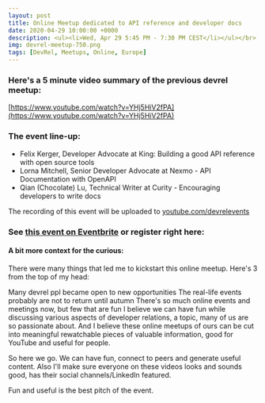 ```yaml
---
layout: post
title: Online Meetup dedicated to API reference and developer docs
date: 2020-04-29 10:00:00 +0000
description: <ul><li>Wed, Apr 29 5:45 PM - 7:30 PM CEST</li></ul></br> Watch live or later on YouTube. See inside for the line-up and details. 
img: devrel-meetup-750.png
tags: [DevRel, Meetups, Online, Europe]
---
```


### Here's a 5 minute video summary of the previous devrel meetup:

[https://www.youtube.com/watch?v=YHj5HiV2fPA](https://www.youtube.com/watch?v=YHj5HiV2fPA)



### The event line-up:
* Felix Kerger, Developer Advocate at King: Building a good API reference with open source tools
* Lorna Mitchell, Senior Developer Advocate at Nexmo - API Documentation with OpenAPI
* Qian (Chocolate) Lu, Technical Writer at Curity - Encouraging developers to write docs

The recording of this event will be uploaded to [youtube.com/devrelevents](https://www.youtube.com/devrelevents)

### See [this event on Eventbrite](https://www.eventbrite.com/e/developer-relations-online-meetup-api-reference-and-developer-docs-tickets-103116520288) or register right here:

<p><div id="eventbrite-widget-container-103116520288"></div>

<script src="https://www.eventbrite.com/static/widgets/eb_widgets.js"></script>

<script type="text/javascript">
    var exampleCallback = function() {
        console.log('Order complete!');
    };

    window.EBWidgets.createWidget({
        // Required
        widgetType: 'checkout',
        eventId: '103116520288',
        iframeContainerId: 'eventbrite-widget-container-103116520288',

        // Optional
        iframeContainerHeight: 425,  // Widget height in pixels. Defaults to a minimum of 425px if not provided
        onOrderComplete: exampleCallback  // Method called when an order has successfully completed
    });
</script></p>


#### A bit more context for the curious:
There were many things that led me to kickstart this online meetup. Here's 3 from the top of my head:

Many devrel ppl became open to new opportunities
The real-life events probably are not to return until autumn
There's so much online events and meetings now, but few that are fun
I believe we can have fun while discussing various aspects of developer relations, a topic, many of us are so passionate about. And I believe these online meetups of ours can be cut into meaningful rewatchable pieces of valuable information, good for YouTube and useful for people.

So here we go. We can have fun, connect to peers and generate useful content. Also I'll make sure everyone on these videos looks and sounds good, has their social channels/LinkedIn featured.

Fun and useful is the best pitch of the event.